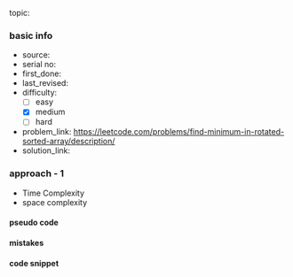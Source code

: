 topic:

### basic info
- source: 
- serial no:
- first_done:
- last_revised:
- difficulty:
	- [ ] easy
	- [x] medium
	- [ ] hard
- problem_link: https://leetcode.com/problems/find-minimum-in-rotated-sorted-array/description/
- solution_link:

### approach - 1
- Time Complexity
- space complexity

#### pseudo code

#### mistakes

#### code snippet
```python

```